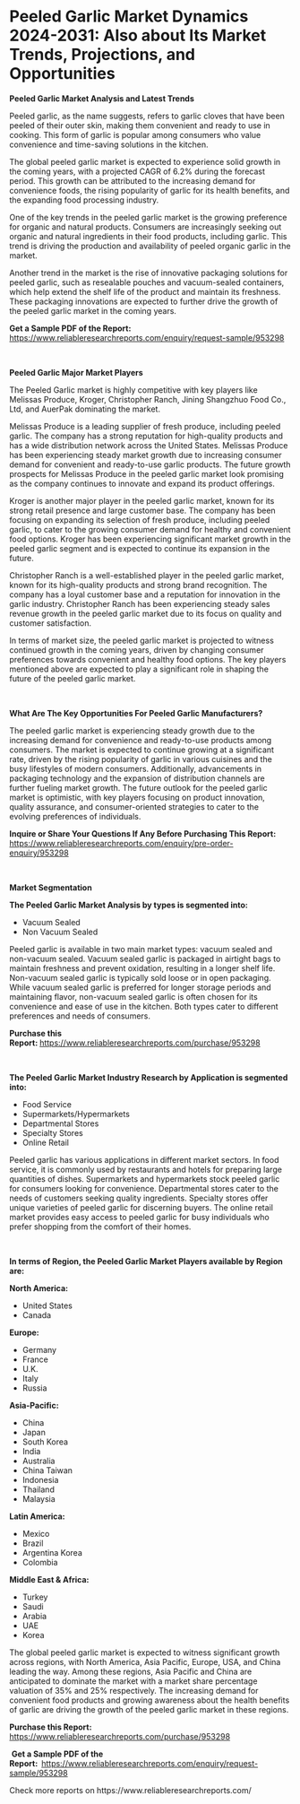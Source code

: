 <p><h1>Peeled Garlic Market Dynamics 2024-2031: Also about Its Market Trends, Projections, and Opportunities</h1></p><p><strong>Peeled Garlic Market Analysis and Latest Trends</strong></p>
<p><p>Peeled garlic, as the name suggests, refers to garlic cloves that have been peeled of their outer skin, making them convenient and ready to use in cooking. This form of garlic is popular among consumers who value convenience and time-saving solutions in the kitchen.</p><p>The global peeled garlic market is expected to experience solid growth in the coming years, with a projected CAGR of 6.2% during the forecast period. This growth can be attributed to the increasing demand for convenience foods, the rising popularity of garlic for its health benefits, and the expanding food processing industry.</p><p>One of the key trends in the peeled garlic market is the growing preference for organic and natural products. Consumers are increasingly seeking out organic and natural ingredients in their food products, including garlic. This trend is driving the production and availability of peeled organic garlic in the market.</p><p>Another trend in the market is the rise of innovative packaging solutions for peeled garlic, such as resealable pouches and vacuum-sealed containers, which help extend the shelf life of the product and maintain its freshness. These packaging innovations are expected to further drive the growth of the peeled garlic market in the coming years.</p></p>
<p><strong>Get a Sample PDF of the Report:&nbsp;</strong> <a href="https://www.reliableresearchreports.com/enquiry/request-sample/953298">https://www.reliableresearchreports.com/enquiry/request-sample/953298</a></p>
<p>&nbsp;</p>
<p><strong>Peeled Garlic Major Market Players</strong></p>
<p><p>The Peeled Garlic market is highly competitive with key players like Melissas Produce, Kroger, Christopher Ranch, Jining Shangzhuo Food Co., Ltd, and AuerPak dominating the market.</p><p>Melissas Produce is a leading supplier of fresh produce, including peeled garlic. The company has a strong reputation for high-quality products and has a wide distribution network across the United States. Melissas Produce has been experiencing steady market growth due to increasing consumer demand for convenient and ready-to-use garlic products. The future growth prospects for Melissas Produce in the peeled garlic market look promising as the company continues to innovate and expand its product offerings.</p><p>Kroger is another major player in the peeled garlic market, known for its strong retail presence and large customer base. The company has been focusing on expanding its selection of fresh produce, including peeled garlic, to cater to the growing consumer demand for healthy and convenient food options. Kroger has been experiencing significant market growth in the peeled garlic segment and is expected to continue its expansion in the future.</p><p>Christopher Ranch is a well-established player in the peeled garlic market, known for its high-quality products and strong brand recognition. The company has a loyal customer base and a reputation for innovation in the garlic industry. Christopher Ranch has been experiencing steady sales revenue growth in the peeled garlic market due to its focus on quality and customer satisfaction.</p><p>In terms of market size, the peeled garlic market is projected to witness continued growth in the coming years, driven by changing consumer preferences towards convenient and healthy food options. The key players mentioned above are expected to play a significant role in shaping the future of the peeled garlic market.</p></p>
<p>&nbsp;</p>
<p><strong>What Are The Key Opportunities For Peeled Garlic Manufacturers?</strong></p>
<p><p>The peeled garlic market is experiencing steady growth due to the increasing demand for convenience and ready-to-use products among consumers. The market is expected to continue growing at a significant rate, driven by the rising popularity of garlic in various cuisines and the busy lifestyles of modern consumers. Additionally, advancements in packaging technology and the expansion of distribution channels are further fueling market growth. The future outlook for the peeled garlic market is optimistic, with key players focusing on product innovation, quality assurance, and consumer-oriented strategies to cater to the evolving preferences of individuals.</p></p>
<p><strong>Inquire or Share Your Questions If Any Before Purchasing This Report:</strong> <a href="https://www.reliableresearchreports.com/enquiry/pre-order-enquiry/953298">https://www.reliableresearchreports.com/enquiry/pre-order-enquiry/953298</a></p>
<p>&nbsp;</p>
<p><strong>Market Segmentation</strong></p>
<p><strong>The Peeled Garlic Market Analysis by types is segmented into:</strong></p>
<p><ul><li>Vacuum Sealed</li><li>Non Vacuum Sealed</li></ul></p>
<p><p>Peeled garlic is available in two main market types: vacuum sealed and non-vacuum sealed. Vacuum sealed garlic is packaged in airtight bags to maintain freshness and prevent oxidation, resulting in a longer shelf life. Non-vacuum sealed garlic is typically sold loose or in open packaging. While vacuum sealed garlic is preferred for longer storage periods and maintaining flavor, non-vacuum sealed garlic is often chosen for its convenience and ease of use in the kitchen. Both types cater to different preferences and needs of consumers.</p></p>
<p><strong>Purchase this Report:&nbsp;</strong><a href="https://www.reliableresearchreports.com/purchase/953298">https://www.reliableresearchreports.com/purchase/953298</a></p>
<p>&nbsp;</p>
<p><strong>The Peeled Garlic Market Industry Research by Application is segmented into:</strong></p>
<p><ul><li>Food Service</li><li>Supermarkets/Hypermarkets</li><li>Departmental Stores</li><li>Specialty Stores</li><li>Online Retail</li></ul></p>
<p><p>Peeled garlic has various applications in different market sectors. In food service, it is commonly used by restaurants and hotels for preparing large quantities of dishes. Supermarkets and hypermarkets stock peeled garlic for consumers looking for convenience. Departmental stores cater to the needs of customers seeking quality ingredients. Specialty stores offer unique varieties of peeled garlic for discerning buyers. The online retail market provides easy access to peeled garlic for busy individuals who prefer shopping from the comfort of their homes.</p></p>
<p>&nbsp;</p>
<p><strong>In terms of Region, the Peeled Garlic Market Players available by Region are:</strong></p>
<p>
    <p> <strong> North America: </strong>
        <ul>
            <li>United States</li>
            <li>Canada</li>
        </ul>
        </p> 
    <p> <strong> Europe: </strong>
        <ul>
            <li>Germany</li>
            <li>France</li>
            <li>U.K.</li>
            <li>Italy</li>
            <li>Russia</li>
        </ul>
        </p> 
    <p> <strong> Asia-Pacific: </strong>
        <ul>
            <li>China</li>
            <li>Japan</li>
            <li>South Korea</li>
            <li>India</li>
            <li>Australia</li>
            <li>China Taiwan</li>
            <li>Indonesia</li>
            <li>Thailand</li>
            <li>Malaysia</li>
        </ul>
        </p> 
    <p> <strong> Latin America: </strong>
        <ul>
            <li>Mexico</li>
            <li>Brazil</li>
            <li>Argentina Korea</li>
            <li>Colombia</li>
        </ul>
        </p> 
    <p> <strong> Middle East & Africa: </strong>
        <ul>
            <li>Turkey</li>
            <li>Saudi</li>
            <li>Arabia</li>
            <li>UAE</li>
            <li>Korea</li>
        </ul>
    </p>
    </p>
<p><p>The global peeled garlic market is expected to witness significant growth across regions, with North America, Asia Pacific, Europe, USA, and China leading the way. Among these regions, Asia Pacific and China are anticipated to dominate the market with a market share percentage valuation of 35% and 25% respectively. The increasing demand for convenient food products and growing awareness about the health benefits of garlic are driving the growth of the peeled garlic market in these regions.</p></p>
<p><strong>Purchase this Report: </strong><a href="https://www.reliableresearchreports.com/purchase/953298">https://www.reliableresearchreports.com/purchase/953298</a></p>
<p>&nbsp;<strong>Get a Sample PDF of the Report:&nbsp;&nbsp;</strong><a href="https://www.reliableresearchreports.com/enquiry/request-sample/953298">https://www.reliableresearchreports.com/enquiry/request-sample/953298</a></p>
<p><strong></strong></p>
<p>Check more reports on https://www.reliableresearchreports.com/</p>
